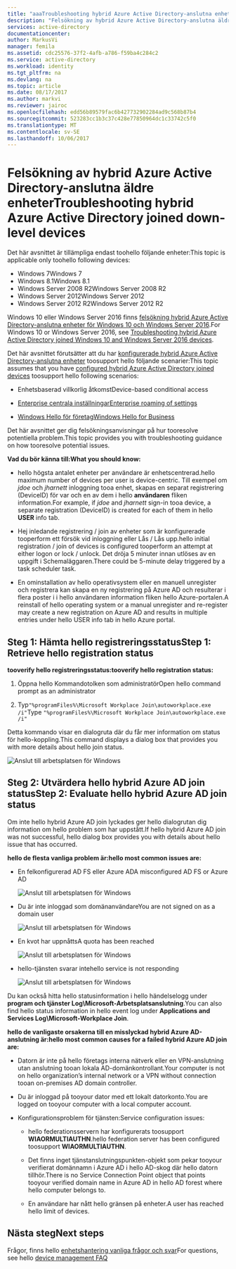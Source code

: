 ```yaml
---
title: "aaaTroubleshooting hybrid Azure Active Directory-anslutna enheter för äldre | Microsoft Docs"
description: "Felsökning av hybrid Azure Active Directory-anslutna äldre enheter."
services: active-directory
documentationcenter: 
author: MarkusVi
manager: femila
ms.assetid: cdc25576-37f2-4afb-a786-f59ba4c284c2
ms.service: active-directory
ms.workload: identity
ms.tgt_pltfrm: na
ms.devlang: na
ms.topic: article
ms.date: 08/17/2017
ms.author: markvi
ms.reviewer: jairoc
ms.openlocfilehash: edd56b89579fac6b427732902284ad9c568b87b4
ms.sourcegitcommit: 523283cc1b3c37c428e77850964dc1c33742c5f0
ms.translationtype: MT
ms.contentlocale: sv-SE
ms.lasthandoff: 10/06/2017
---
```

# <a name="troubleshooting-hybrid-azure-active-directory-joined-down-level-devices"></a><span data-ttu-id="c8e3a-103">Felsökning av hybrid Azure Active Directory-anslutna äldre enheter</span><span class="sxs-lookup"><span data-stu-id="c8e3a-103">Troubleshooting hybrid Azure Active Directory joined down-level devices</span></span> 

<span data-ttu-id="c8e3a-104">Det här avsnittet är tillämpliga endast toohello följande enheter:</span><span class="sxs-lookup"><span data-stu-id="c8e3a-104">This topic is applicable only toohello following devices:</span></span> 

- <span data-ttu-id="c8e3a-105">Windows 7</span><span class="sxs-lookup"><span data-stu-id="c8e3a-105">Windows 7</span></span> 
- <span data-ttu-id="c8e3a-106">Windows 8.1</span><span class="sxs-lookup"><span data-stu-id="c8e3a-106">Windows 8.1</span></span> 
- <span data-ttu-id="c8e3a-107">Windows Server 2008 R2</span><span class="sxs-lookup"><span data-stu-id="c8e3a-107">Windows Server 2008 R2</span></span> 
- <span data-ttu-id="c8e3a-108">Windows Server 2012</span><span class="sxs-lookup"><span data-stu-id="c8e3a-108">Windows Server 2012</span></span> 
- <span data-ttu-id="c8e3a-109">Windows Server 2012 R2</span><span class="sxs-lookup"><span data-stu-id="c8e3a-109">Windows Server 2012 R2</span></span> 
 

<span data-ttu-id="c8e3a-110">Windows 10 eller Windows Server 2016 finns [felsökning hybrid Azure Active Directory-anslutna enheter för Windows 10 och Windows Server 2016](device-management-troubleshoot-hybrid-join-windows-current.md).</span><span class="sxs-lookup"><span data-stu-id="c8e3a-110">For Windows 10 or Windows Server 2016, see [Troubleshooting hybrid Azure Active Directory joined Windows 10 and Windows Server 2016 devices](device-management-troubleshoot-hybrid-join-windows-current.md).</span></span>

<span data-ttu-id="c8e3a-111">Det här avsnittet förutsätter att du har [konfigurerade hybrid Azure Active Directory-anslutna enheter](device-management-hybrid-azuread-joined-devices-setup.md) toosupport hello följande scenarier:</span><span class="sxs-lookup"><span data-stu-id="c8e3a-111">This topic assumes that you have [configured hybrid Azure Active Directory joined devices](device-management-hybrid-azuread-joined-devices-setup.md) toosupport hello following scenarios:</span></span>

- <span data-ttu-id="c8e3a-112">Enhetsbaserad villkorlig åtkomst</span><span class="sxs-lookup"><span data-stu-id="c8e3a-112">Device-based conditional access</span></span>

- [<span data-ttu-id="c8e3a-113">Enterprise centrala inställningar</span><span class="sxs-lookup"><span data-stu-id="c8e3a-113">Enterprise roaming of settings</span></span>](active-directory-windows-enterprise-state-roaming-overview.md)

- [<span data-ttu-id="c8e3a-114">Windows Hello för företag</span><span class="sxs-lookup"><span data-stu-id="c8e3a-114">Windows Hello for Business</span></span>](active-directory-azureadjoin-passport-deployment.md) 





<span data-ttu-id="c8e3a-115">Det här avsnittet ger dig felsökningsanvisningar på hur tooresolve potentiella problem.</span><span class="sxs-lookup"><span data-stu-id="c8e3a-115">This topic provides you with troubleshooting guidance on how tooresolve potential issues.</span></span>  

<span data-ttu-id="c8e3a-116">**Vad du bör känna till:**</span><span class="sxs-lookup"><span data-stu-id="c8e3a-116">**What you should know:**</span></span> 

- <span data-ttu-id="c8e3a-117">hello högsta antalet enheter per användare är enhetscentrerad.</span><span class="sxs-lookup"><span data-stu-id="c8e3a-117">hello maximum number of devices per user is device-centric.</span></span> <span data-ttu-id="c8e3a-118">Till exempel om *jdoe* och *jharnett* inloggning tooa enhet, skapas en separat registrering (DeviceID) för var och en av dem i hello **användaren** fliken information.</span><span class="sxs-lookup"><span data-stu-id="c8e3a-118">For example, if *jdoe* and *jharnett* sign-in tooa device, a separate registration (DeviceID) is created for each of them in hello **USER** info tab.</span></span>  

- <span data-ttu-id="c8e3a-119">Hej inledande registrering / join av enheter som är konfigurerade tooperform ett försök vid inloggning eller Lås / Lås upp.</span><span class="sxs-lookup"><span data-stu-id="c8e3a-119">hello initial registration / join of devices is configured tooperform an attempt at either logon or lock / unlock.</span></span> <span data-ttu-id="c8e3a-120">Det dröja 5 minuter innan utlöses av en uppgift i Schemaläggaren.</span><span class="sxs-lookup"><span data-stu-id="c8e3a-120">There could be 5-minute delay triggered by a task scheduler task.</span></span> 

- <span data-ttu-id="c8e3a-121">En ominstallation av hello operativsystem eller en manuell unregister och registrera kan skapa en ny registrering på Azure AD och resulterar i flera poster i i hello användaren information fliken hello Azure-portalen.</span><span class="sxs-lookup"><span data-stu-id="c8e3a-121">A reinstall of hello operating system or a manual unregister and re-register may create a new registration on Azure AD and results in multiple entries under hello USER info tab in hello Azure portal.</span></span> 


## <a name="step-1-retrieve-hello-registration-status"></a><span data-ttu-id="c8e3a-122">Steg 1: Hämta hello registreringsstatus</span><span class="sxs-lookup"><span data-stu-id="c8e3a-122">Step 1: Retrieve hello registration status</span></span> 

<span data-ttu-id="c8e3a-123">**tooverify hello registreringsstatus:**</span><span class="sxs-lookup"><span data-stu-id="c8e3a-123">**tooverify hello registration status:**</span></span>  

1. <span data-ttu-id="c8e3a-124">Öppna hello Kommandotolken som administratör</span><span class="sxs-lookup"><span data-stu-id="c8e3a-124">Open hello command prompt as an administrator</span></span> 

2. <span data-ttu-id="c8e3a-125">Typ`"%programFiles%\Microsoft Workplace Join\autoworkplace.exe /i"`</span><span class="sxs-lookup"><span data-stu-id="c8e3a-125">Type `"%programFiles%\Microsoft Workplace Join\autoworkplace.exe /i"`</span></span>

<span data-ttu-id="c8e3a-126">Detta kommando visar en dialogruta där du får mer information om status för hello-koppling.</span><span class="sxs-lookup"><span data-stu-id="c8e3a-126">This command displays a dialog box that provides you with more details about hello join status.</span></span>

![Anslut till arbetsplatsen för Windows](./media/active-directory-device-registration-troubleshoot-windows-legacy/01.png)


## <a name="step-2-evaluate-hello-hybrid-azure-ad-join-status"></a><span data-ttu-id="c8e3a-128">Steg 2: Utvärdera hello hybrid Azure AD join status</span><span class="sxs-lookup"><span data-stu-id="c8e3a-128">Step 2: Evaluate hello hybrid Azure AD join status</span></span> 

<span data-ttu-id="c8e3a-129">Om inte hello hybrid Azure AD join lyckades ger hello dialogrutan dig information om hello problem som har uppstått.</span><span class="sxs-lookup"><span data-stu-id="c8e3a-129">If hello hybrid Azure AD join was not successful, hello dialog box provides you with details about hello issue that has occurred.</span></span>

<span data-ttu-id="c8e3a-130">**hello de flesta vanliga problem är:**</span><span class="sxs-lookup"><span data-stu-id="c8e3a-130">**hello most common issues are:**</span></span>

- <span data-ttu-id="c8e3a-131">En felkonfigurerad AD FS eller Azure AD</span><span class="sxs-lookup"><span data-stu-id="c8e3a-131">A misconfigured AD FS or Azure AD</span></span>

    ![Anslut till arbetsplatsen för Windows](./media/active-directory-device-registration-troubleshoot-windows-legacy/02.png)

- <span data-ttu-id="c8e3a-133">Du är inte inloggad som domänanvändare</span><span class="sxs-lookup"><span data-stu-id="c8e3a-133">You are not signed on as a domain user</span></span>

    ![Anslut till arbetsplatsen för Windows](./media/active-directory-device-registration-troubleshoot-windows-legacy/03.png)

- <span data-ttu-id="c8e3a-135">En kvot har uppnåtts</span><span class="sxs-lookup"><span data-stu-id="c8e3a-135">A quota has been reached</span></span>

    ![Anslut till arbetsplatsen för Windows](./media/active-directory-device-registration-troubleshoot-windows-legacy/04.png)

- <span data-ttu-id="c8e3a-137">hello-tjänsten svarar inte</span><span class="sxs-lookup"><span data-stu-id="c8e3a-137">hello service is not responding</span></span> 

    ![Anslut till arbetsplatsen för Windows](./media/active-directory-device-registration-troubleshoot-windows-legacy/05.png)

<span data-ttu-id="c8e3a-139">Du kan också hitta hello statusinformation i hello händelselogg under **program och tjänster Log\Microsoft-Arbetsplatsanslutning**.</span><span class="sxs-lookup"><span data-stu-id="c8e3a-139">You can also find hello status information in hello event log under **Applications and Services Log\Microsoft-Workplace Join**.</span></span>
  
<span data-ttu-id="c8e3a-140">**hello de vanligaste orsakerna till en misslyckad hybrid Azure AD-anslutning är:**</span><span class="sxs-lookup"><span data-stu-id="c8e3a-140">**hello most common causes for a failed hybrid Azure AD join are:**</span></span> 

- <span data-ttu-id="c8e3a-141">Datorn är inte på hello företags interna nätverk eller en VPN-anslutning utan anslutning tooan lokala AD-domänkontrollant.</span><span class="sxs-lookup"><span data-stu-id="c8e3a-141">Your computer is not on hello organization’s internal network or a VPN without connection tooan on-premises AD domain controller.</span></span>

- <span data-ttu-id="c8e3a-142">Du är inloggad på tooyour dator med ett lokalt datorkonto.</span><span class="sxs-lookup"><span data-stu-id="c8e3a-142">You are logged on tooyour computer with a local computer account.</span></span> 

- <span data-ttu-id="c8e3a-143">Konfigurationsproblem för tjänsten:</span><span class="sxs-lookup"><span data-stu-id="c8e3a-143">Service configuration issues:</span></span> 

  - <span data-ttu-id="c8e3a-144">hello federationsservern har konfigurerats toosupport **WIAORMULTIAUTHN**.</span><span class="sxs-lookup"><span data-stu-id="c8e3a-144">hello federation server has been configured toosupport **WIAORMULTIAUTHN**.</span></span> 

  - <span data-ttu-id="c8e3a-145">Det finns inget tjänstanslutningspunkten-objekt som pekar tooyour verifierat domännamn i Azure AD i hello AD-skog där hello datorn tillhör.</span><span class="sxs-lookup"><span data-stu-id="c8e3a-145">There is no Service Connection Point object that points tooyour verified domain name in Azure AD in hello AD forest where hello computer belongs to.</span></span>

  - <span data-ttu-id="c8e3a-146">En användare har nått hello gränsen på enheter.</span><span class="sxs-lookup"><span data-stu-id="c8e3a-146">A user has reached hello limit of devices.</span></span> 

## <a name="next-steps"></a><span data-ttu-id="c8e3a-147">Nästa steg</span><span class="sxs-lookup"><span data-stu-id="c8e3a-147">Next steps</span></span>

<span data-ttu-id="c8e3a-148">Frågor, finns hello [enhetshantering vanliga frågor och svar](device-management-faq.md)</span><span class="sxs-lookup"><span data-stu-id="c8e3a-148">For questions, see hello [device management FAQ](device-management-faq.md)</span></span>  

